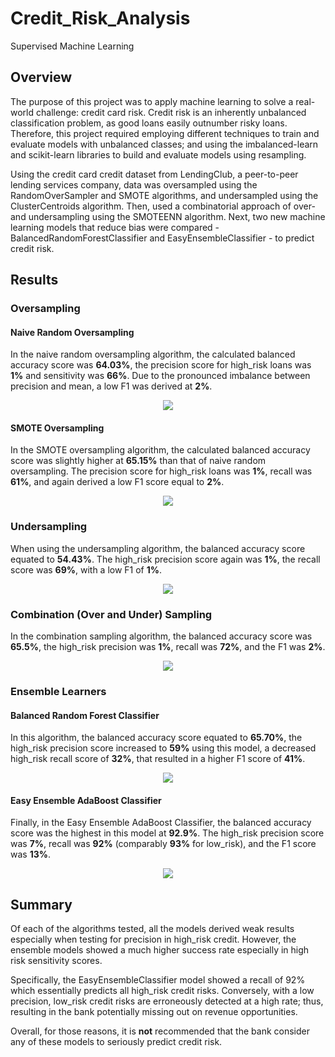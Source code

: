 # Credit_Risk_Analysis
Supervised Machine Learning

## Overview

The purpose of this project was to apply machine learning to solve a real-world challenge: credit card risk. Credit risk is an inherently unbalanced classification problem, as good loans easily outnumber risky loans. Therefore, this project required employing different techniques to train and evaluate models with unbalanced classes; and using the imbalanced-learn and scikit-learn libraries to build and evaluate models using resampling.

Using the credit card credit dataset from LendingClub, a peer-to-peer lending services company, data was oversampled using the RandomOverSampler and SMOTE algorithms, and undersampled using the ClusterCentroids algorithm. Then, used a combinatorial approach of over- and undersampling using the SMOTEENN algorithm. Next, two new machine learning models that reduce bias were compared - BalancedRandomForestClassifier and EasyEnsembleClassifier - to predict credit risk. 

## Results

### Oversampling

#### Naive Random Oversampling

In the naive random oversampling algorithm, the calculated balanced accuracy score was **64.03%**, the precision score for high_risk loans was **1%** and  sensitivity was **66%**. Due to the pronounced imbalance between precision and mean, a low F1 was derived at **2%**. 

<p align=center> <img src="https://user-images.githubusercontent.com/95978097/167981277-9fe24632-9ab4-4d3e-baf0-98e3bf5b7cb5.png"></p>

#### SMOTE Oversampling

In the SMOTE oversampling algorithm, the calculated balanced accuracy score was slightly higher at **65.15%** than that of naive random oversampling. The precision score for high_risk loans was **1%**, recall was **61%**, and again derived a low F1 score equal to **2%**.

<p align=center> <img src="https://user-images.githubusercontent.com/95978097/167981210-360d7490-1a8b-45c8-a701-820010400b1d.png"></p>

### Undersampling

When using the undersampling algorithm, the balanced accuracy score equated to **54.43%**. The high_risk precision score again was **1%**, the recall score was **69%**, with a low F1 of **1%**.

<p align=center> <img src="https://user-images.githubusercontent.com/95978097/167981594-6cfc11bb-0b97-4136-a4b7-837cf9f6b9eb.png"></p>

### Combination (Over and Under) Sampling

In the combination sampling algorithm, the balanced accuracy score was **65.5%**, the high_risk precision was **1%**, recall was **72%**, and the F1 was **2%**.

<p align=center> <img src="https://user-images.githubusercontent.com/95978097/167981961-1aa7f0f0-ae19-445b-8ac2-7344af715ae3.png"></p>

### Ensemble Learners

#### Balanced Random Forest Classifier

In this algorithm, the balanced accuracy score equated to **65.70%**, the high_risk precision score increased to **59%** using this model, a decreased high_risk recall score of **32%**, that resulted in a higher F1 score of **41%**.

<p align=center> <img src="https://user-images.githubusercontent.com/95978097/167982872-0a7a1b56-aa80-41e1-9aee-f2a9538b9628.png"></p>

#### Easy Ensemble AdaBoost Classifier

Finally, in the Easy Ensemble AdaBoost Classifier, the balanced accuracy score was the highest in this model at **92.9%**.  The high_risk precision score was **7%**, recall was **92%** (comparably **93%** for low_risk), and the F1 score was **13%**.

<p align=center> <img src="https://user-images.githubusercontent.com/95978097/167984921-f945a366-821b-4615-a300-28255b3e64a6.png"></p>

## Summary

Of each of the algorithms tested, all the models derived weak results especially when testing for precision in high_risk credit. However, the ensemble models showed a much higher success rate especially in high risk sensitivity scores.

Specifically, the EasyEnsembleClassifier model showed a recall of 92% which essentially predicts all high_risk credit risks. Conversely, with a low precision, low_risk credit risks are erroneously detected at a high rate; thus, resulting in the bank potentially missing out on revenue opportunities. 

Overall, for those reasons, it is **not** recommended that the bank consider any of these models to seriously predict credit risk.



